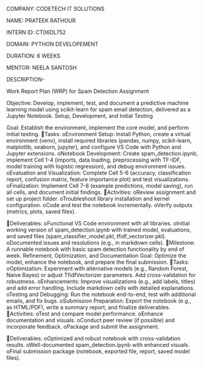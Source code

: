 
COMPANY: CODETECH IT SOLUTIONS

NAME: PRATEEK RATHOUR

INTERN ID: CT06DL752

DOMAIN: PYTHON DEVELOPEMENT

DURATION: 6 WEEKS

MENTOR: NEELA SANTOSH

DESCRIPTION-

Work Report Plan (WRP) for Spam Detection Assignment

Objective: Develop, implement, test, and document a predictive machine learning model using scikit-learn for spam email detection, delivered as a Jupyter Notebook.
Setup, Development, and Initial Testing

Goal: Establish the environment, implement the core model, and perform initial testing.
Tasks: 
oEnvironment Setup: Install Python, create a virtual environment (venv), install required libraries (pandas, numpy, scikit-learn, matplotlib, seaborn, jupyter), and configure VS Code with Python and Jupyter extensions.
oNotebook Development: Create spam_detection.ipynb, implement Cell 1-4 (imports, data loading, preprocessing with TF-IDF, model training with logistic regression), and debug environment issues.
oEvaluation and Visualization: Complete Cell 5-6 (accuracy, classification report, confusion matrix, feature importance plot) and test visualizations.
oFinalization: Implement Cell 7-8 (example predictions, model saving), run all cells, and document initial findings.
Activities: 
oReview assignment and set up project folder.
oTroubleshoot library installation and kernel configuration.
oCode and test the notebook incrementally.
oVerify outputs (metrics, plots, saved files).

Deliverables: 
oFunctional VS Code environment with all libraries.
oInitial working version of spam_detection.ipynb with trained model, evaluations, and saved files (spam_classifier_model.pkl, tfidf_vectorizer.pkl).
oDocumented issues and resolutions (e.g., in markdown cells).
Milestone: A runnable notebook with basic spam detection functionality by end of week.
Refinement, Optimization, and Documentation
Goal: Optimize the model, enhance the notebook, and prepare the final submission.
Tasks: 
oOptimization: Experiment with alternative models (e.g., Random Forest, Naive Bayes) or adjust TfidfVectorizer parameters. Add cross-validation for robustness.
oEnhancements: Improve visualizations (e.g., add labels, titles) and add error handling. Include markdown cells with detailed explanations.
oTesting and Debugging: Run the notebook end-to-end, test with additional emails, and fix bugs.
oSubmission Preparation: Export the notebook (e.g., as HTML/PDF), write a summary report, and finalize deliverables.
Activities: 
oTest and compare model performance.
oEnhance documentation and visuals.
oConduct peer review (if possible) and incorporate feedback.
oPackage and submit the assignment.

Deliverables: 
oOptimized and robust notebook with cross-validation results.
oWell-documented spam_detection.ipynb with enhanced visuals.
oFinal submission package (notebook, exported file, report, saved model files).



